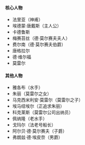 #### 核心人物
- 法里亚（神甫）
- 埃德蒙·唐戴斯（主人公）
- 卡德鲁斯
- 梅赛苔丝（德·莫尔赛夫夫人）
- 费尔南（德·莫尔赛夫伯爵）
- 唐格拉尔
- 德·维尔福
- 莫雷尔

#### 其他人物
- 雅各布（水手）
- 朱丽（莫雷尔之女）
- 马克西米利安·莫雷尔（莫雷尔之子）
- 埃马纽埃尔（正追求朱丽）
- 科克莱斯（莫雷尔公司出纳员）
- 佩纳隆（老水手）
- 戈玛尔（法老号船长）
- 阿尔贝·德·莫尔赛夫（子爵）
- 弗朗兹·德·埃皮奈（男爵）